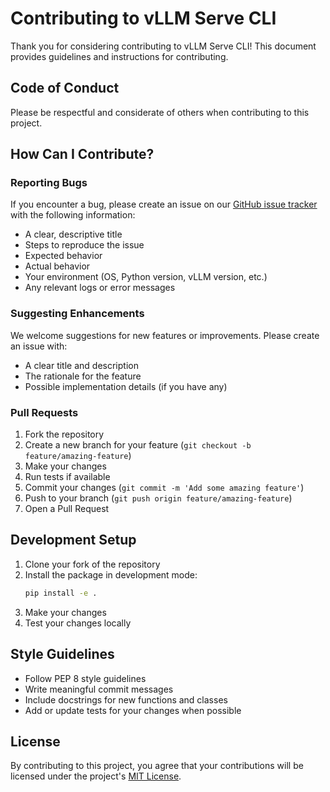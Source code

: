 # Contributing to vLLM Serve CLI

Thank you for considering contributing to vLLM Serve CLI! This document provides guidelines and instructions for contributing.

## Code of Conduct

Please be respectful and considerate of others when contributing to this project.

## How Can I Contribute?

### Reporting Bugs

If you encounter a bug, please create an issue on our [GitHub issue tracker](https://github.com/nikocevicstefan/vllm-serve-cli/issues) with the following information:

- A clear, descriptive title
- Steps to reproduce the issue
- Expected behavior
- Actual behavior
- Your environment (OS, Python version, vLLM version, etc.)
- Any relevant logs or error messages

### Suggesting Enhancements

We welcome suggestions for new features or improvements. Please create an issue with:

- A clear title and description
- The rationale for the feature
- Possible implementation details (if you have any)

### Pull Requests

1. Fork the repository
2. Create a new branch for your feature (`git checkout -b feature/amazing-feature`)
3. Make your changes
4. Run tests if available
5. Commit your changes (`git commit -m 'Add some amazing feature'`)
6. Push to your branch (`git push origin feature/amazing-feature`)
7. Open a Pull Request

## Development Setup

1. Clone your fork of the repository
2. Install the package in development mode:
   ```bash
   pip install -e .
   ```
3. Make your changes
4. Test your changes locally

## Style Guidelines

- Follow PEP 8 style guidelines
- Write meaningful commit messages
- Include docstrings for new functions and classes
- Add or update tests for your changes when possible

## License

By contributing to this project, you agree that your contributions will be licensed under the project's [MIT License](LICENSE). 